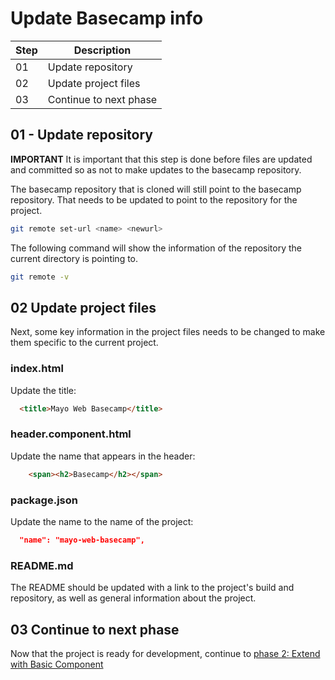# Update Basecamp info

|  Step  |  Description  |
| ------ |  -----------  |
| 01 | Update repository |
| 02 | Update project files |
| 03 | Continue to next phase |

## 01 - Update repository

__IMPORTANT__ It is important that this step is done before files are updated and committed so as not to make updates to the basecamp repository.

The basecamp repository that is cloned will still point to the basecamp repository. That needs to be updated to point to the repository for the project.

```bash
git remote set-url <name> <newurl>
```

The following command will show the information of the repository the current directory is pointing to.

```bash
git remote -v
```

## 02 Update project files

Next, some key information in the project files needs to be changed to make them specific to the current project.

### index.html

Update the title:

```html
  <title>Mayo Web Basecamp</title>
```

### header.component.html

Update the name that appears in the header:

```html
    <span><h2>Basecamp</h2></span>
```

### package.json

Update the name to the name of the project:

```json
  "name": "mayo-web-basecamp",
```

### README.md

The README should be updated with a link to the project's build and repository, as well as general information about the project.

## 03 Continue to next phase

Now that the project is ready for development, continue to [phase 2: Extend with Basic Component](http://tfs.mayo.edu/tfs/MayoClinic/Mayo%20Open%20Developer%20Network/_git/mayo-web-basecamp/guide/02-extend-with-basic-component.md)
